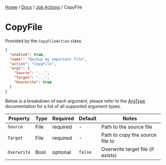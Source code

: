 [Home](/README.md) / [Docs](/docs/README.md) / [Job Actions](/docs/job-actions/README.md) / CopyFile

# CopyFile
Provided by the `CopyFileAction` class.

```json
{
  "enabled": true,
  "name": "Backup my important file",
  "action": "CopyFile",
  "args": {
    "Source": "...",
    "Target": "...",
    "Overwrite": true
  }
}
```

Below is a breakdown of each argument, please refer to the [ArgType](/docs/enums/ArgType.md) documentation for a list of all supported argument types.

| Property | Type | Required | Default | Notes |
| --- | --- | --- | --- | --- |
| `Source` | File | required | - | Path to the source file |
| `Target` | File | required | - | Path to copy the source file to |
| `Overwrite` | Bool | optional | `false` | Overwrite target file (if exists) |